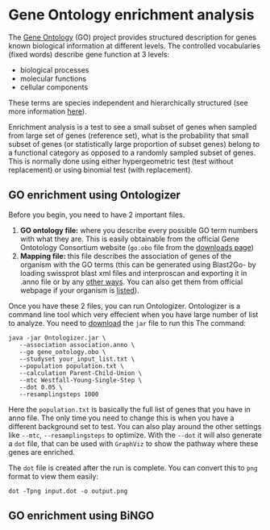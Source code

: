 # Gene Ontology enrichment analysis

The [Gene Ontology](http://www.geneontology.org/) (GO) project provides structured description for genes known biological information at different levels. The controlled vocabularies (fixed words) describe gene function at 3 levels:
- biological processes
- molecular functions
- cellular components

These terms are species independent and hierarchically structured (see more information [here](http://geneontology.org/page/ontology-documentation)).

Enrichment analysis is a test to see a small subset of genes when sampled from large set of genes (reference set), what is the probability that small subset of genes (or statistically large proportion of subset genes) belong to a functional category as opposed to a randomly sampled subset of genes. This is normally done using either hypergeometric test (test without replacement) or using binomial test (with replacement).

## GO enrichment using Ontologizer
Before you begin, you need to have 2 important files. 
  1. **GO ontology file:** where you describe every possible GO term numbers with what they are. This is easily obtainable from the official Gene Ontotology Consortium website (`go.obo` file from the [downloads page](http://geneontology.org/page/download-ontology))
  2. **Mapping file:** this file describes the association of genes of the organism with the GO terms (this can be generated using Blast2Go- by loading swissprot blast xml files and interproscan and exporting it in .anno file or by any [other ways](http://ontologizer.de/howto/). You can also get them from official webpage if your organism is [listed](http://geneontology.org/page/download-annotations)). 

Once you have these 2 files, you can run Ontologizer. Ontologizer is a command line tool which very effecient when you have large number of list to analyze. You need to [download](http://ontologizer.de/cmdline/Ontologizer.jar) the `jar` file to run this
The command:

```
java -jar Ontologizer.jar \
   --association association.anno \
   --go gene_ontology.obo \
   --studyset your_input_list.txt \
   --population population.txt \
   --calculation Parent-Child-Union \
   --mtc Westfall-Young-Single-Step \
   --dot 0.05 \
   --resamplingsteps 1000
```

Here the `population.txt` is basically the full list of genes that you have in anno file. The only time you need to change this is when you have a different background set to test. You can also play around the other settings like `--mtc`, `--resamplingsteps` to optimize. With the `--dot` it will also generate a `dot` file, that can be used with `GraphViz` to show the pathway where these genes are enriched.

The `dot` file is created after the run is complete. You can convert this to `png` format to view them easily:

```
dot -Tpng input.dot -o output.png
```

## GO enrichment using BiNGO



